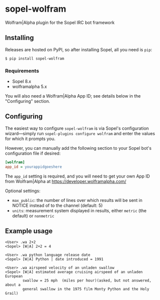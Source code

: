 # sopel-wolfram

Wolfram|Alpha plugin for the Sopel IRC bot framework

## Installing

Releases are hosted on PyPI, so after installing Sopel, all you need is `pip`:

```shell
$ pip install sopel-wolfram
```

### Requirements

* Sopel 8.x
* wolframalpha 5.x

You will also need a Wolfram|Alpha App ID; see details below in the
"Configuring" section.


## Configuring

The easiest way to configure `sopel-wolfram` is via Sopel's
configuration wizard—simply run `sopel-plugins configure wolfram`
and enter the values for which it prompts you.

However, you can manually add the following section to your Sopel bot's
configuration file if desired:

```ini
[wolfram]
app_id = yourappidgoeshere
```

The `app_id` setting is required, and you will need to get your own App ID from
Wolfram|Alpha at https://developer.wolframalpha.com/

Optional settings:

* `max_public`: the number of lines over which results will be sent in NOTICE
  instead of to the channel (default: 5)
* `units`: measurement system displayed in results, either `metric` (the
  default) or `nonmetric`


## Example usage

```
<User> .wa 2+2
<Sopel> [W|A] 2+2 = 4

<User> .wa python language release date
<Sopel> [W|A] Python | date introduced = 1991

<User> .wa airspeed velocity of an unladen swallow
<Sopel> [W|A] estimated average cruising airspeed of an unladen European
        swallow = 25 mph  (miles per hour)(asked, but not answered, about a
        general swallow in the 1975 film Monty Python and the Holy Grail)
```
